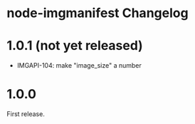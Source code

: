 # node-imgmanifest Changelog

# 1.0.1 (not yet released)

- IMGAPI-104: make "image_size" a number

# 1.0.0

First release.
